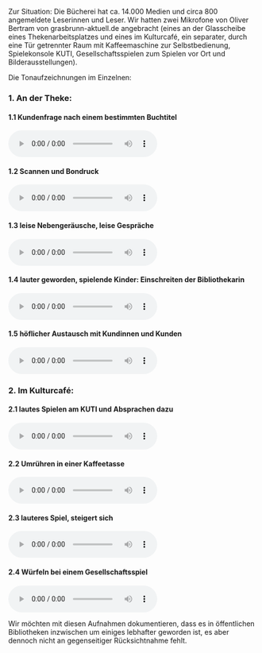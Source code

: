 Zur Situation: Die Bücherei hat ca. 14.000 Medien und circa 800
angemeldete Leserinnen und Leser. Wir hatten zwei Mikrofone von Oliver
Bertram von grasbrunn-aktuell.de angebracht (eines an der Glasscheibe
eines Thekenarbeitsplatzes und eines im Kulturcafé, ein separater, durch
eine Tür getrennter Raum mit Kaffeemaschine zur Selbstbedienung,
Spielekonsole KUTI, Gesellschaftsspielen zum Spielen vor Ort und
Bilderausstellungen).

Die Tonaufzeichnungen im Einzelnen:

### 1. An der Theke:

#### 1.1 Kundenfrage nach einem bestimmten Buchtitel

<audio controls>
  <source src="audio/1.1 Kundenfrage nach einem bestimmten Buchtitel.mp3" type="audio/mpeg"></audio>

#### 1.2 Scannen und Bondruck

<audio controls>
  <source src="audio/1.2 Scannen und Bondruck.mp3" type="audio/mpeg">
</audio>

#### 1.3 leise Nebengeräusche, leise Gespräche

<audio controls>
  <source src="audio/1.3 leise Nebengeraeusche, leise Gespraeche.mp3" type="audio/mpeg">
</audio>

#### 1.4 lauter geworden, spielende Kinder: Einschreiten der Bibliothekarin

<audio controls>
  <source src="audio/1.4 lauter geworden, spielende Kinder, Einschreiten der Bibliothekarin.mp3" type="audio/mpeg"></audio>

#### 1.5 höflicher Austausch mit Kundinnen und Kunden

<audio controls>
  <source src="audio/1.5 hoeflicher Austausch mit Kunden.mp3" type="audio/mpeg">
</audio>

### 2. Im Kulturcafé:

#### 2.1 lautes Spielen am KUTI und Absprachen dazu

<audio controls>
  <source src="audio/2.1 lautes Spielen am KUTI und Absprachen dazu.mp3" type="audio/mpeg"></audio>

#### 2.2 Umrühren in einer Kaffeetasse

<audio controls>
  <source src="audio/2.2 Umruehren in einer Kaffeetasse.mp3" type="audio/mpeg">
</audio>

#### 2.3 lauteres Spiel, steigert sich

<audio controls>
  <source src="audio/2.3 lauteres Spiel, steigert sich.mp3" type="audio/mpeg">
</audio>

#### 2.4 Würfeln bei einem Gesellschaftsspiel

<audio controls>
  <source src="audio/2.4 Wuerfeln bei einem Gesellschaftsspiel.mp3" type="audio/mpeg">
</audio>

Wir möchten mit diesen Aufnahmen dokumentieren, dass es in öffentlichen Bibliotheken inzwischen um einiges lebhafter geworden ist, es aber dennoch nicht an gegenseitiger Rücksichtnahme fehlt.
